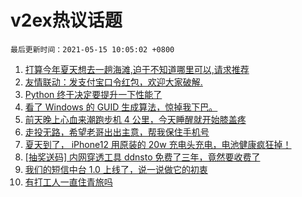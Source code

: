 # v2ex热议话题

`最后更新时间：2021-05-15 10:05:02 +0800`

1. [打算今年夏天想去一趟海滩,迫于不知道哪里可以,请求推荐](https://www.v2ex.com/t/776866)
1. [友情联动：发支付宝口令红包，欢迎大家破解.](https://www.v2ex.com/t/776889)
1. [Python 终于决定要提升一下性能了](https://www.v2ex.com/t/776893)
1. [看了 Windows 的 GUID 生成算法，惊掉我下巴。](https://www.v2ex.com/t/776972)
1. [前天晚上心血来潮跑步机 4 公里，今天睡醒就开始膝盖疼](https://www.v2ex.com/t/776860)
1. [走投无路，希望老哥出出主意，帮我保住手机号](https://www.v2ex.com/t/776991)
1. [夏天到了， iPhone12 用原装的 20w 充电头充电，电池健康疯狂掉！](https://www.v2ex.com/t/776849)
1. [[抽奖送码] 内网穿透工具 ddnsto 免费了三年，竟然要收费了](https://www.v2ex.com/t/776964)
1. [我们的短信中台 1.0 上线了，说一说做它的初衷](https://www.v2ex.com/t/776890)
1. [有打工人一直住青旅吗](https://www.v2ex.com/t/776925)


